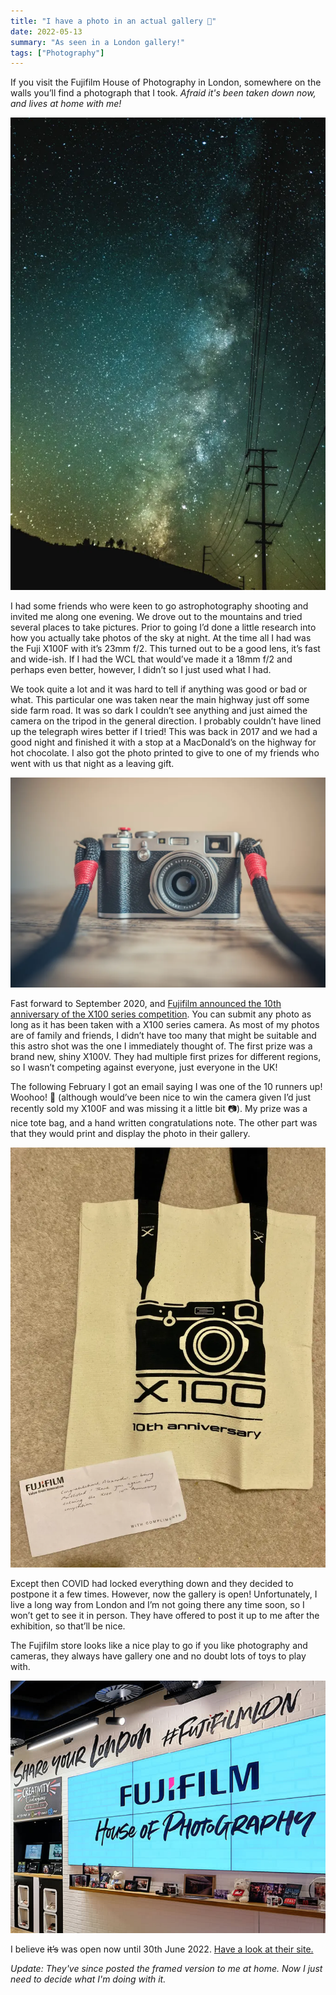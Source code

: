 ```yaml
---
title: "I have a photo in an actual gallery 🌌"
date: 2022-05-13
summary: "As seen in a London gallery!"
tags: ["Photography"]
---
```


If you visit the Fujifilm House of Photography in London, somewhere on the walls you’ll find a photograph that I took.  *Afraid it's been taken down now, and lives at home with me!*


![Tehachapi at night](astro-photo-thumb.webp "Tehachapi, CA at night")

I had some friends who were keen to go astrophotography shooting and  invited me along one evening. We drove out to the mountains and tried  several places to take pictures. Prior to going I’d done a little  research into how you actually take photos of the sky at night. At the  time all I had was the Fuji X100F with it’s 23mm f/2. This turned out to be a good lens, it’s fast and wide-ish. If I had the WCL that would’ve  made it a 18mm f/2 and perhaps even better, however, I didn’t so I just  used what I had.

We took quite a lot and it was hard to tell if  anything was good or bad or what. This particular one was taken near the main highway just off some side farm road. It was so dark I couldn’t  see anything and just aimed the camera on the tripod in the general  direction. I probably couldn’t have lined up the telegraph wires better  if I tried! This was back in 2017 and we had a good night and finished  it with a stop at a MacDonald’s on the highway for hot chocolate. I also got the photo printed to give to one of my friends who went with us  that night as a leaving gift.

![Fujifilm X100F](x100f-silver.webp "Fujifilm X100F")

Fast forward to September 2020, and [Fujifilm announced the 10th anniversary of the X100 series competition](https://web.archive.org/web/20201219100036/https://fujifilm-x.com/en-gb/special/X100anniversary/). You can submit any photo as long as it has been taken with a X100  series camera. As most of my photos are of family and friends, I didn’t  have too many that might be suitable and this astro shot was the one I  immediately thought of. The first prize was a brand new, shiny X100V.  They had multiple first prizes for different regions, so I wasn’t  competing against everyone, just everyone in the UK!

The following February I got an email saying I was one of the 10 runners up! Woohoo!  🎉 (although would’ve been nice to win the camera given I’d just  recently sold my X100F and was missing it a little bit 📷). My prize was a nice tote bag, and a hand written congratulations note. The other  part was that they would print and display the photo in their gallery.

![The Prize](x100-prize.webp "The Prize")

Except then COVID had locked everything down and they decided to postpone it a few times. However, now the gallery is open! Unfortunately, I live a  long way from London and I’m not going there any time soon, so I won’t  get to see it in person. They have offered to post it up to me after the exhibition, so that’ll be nice.

The Fujifilm store looks like a  nice play to go if you like photography and cameras, they always have  gallery one and no doubt lots of toys to play with.

![House of Photography](fuji-house.webp)

I believe ~~it’s~~ was open now until 30th June 2022. [Have a look at their site.](https://fujifilm-houseofphotography.com/)

*Update: They've since posted the framed version to me at home. Now I just need to decide what I'm doing with it.*
